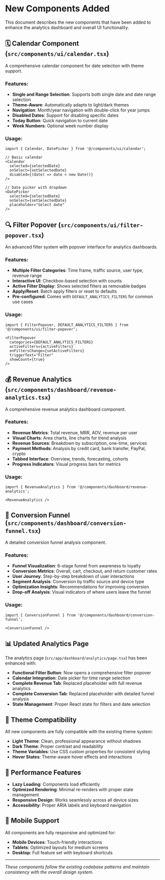 # New Components Added

This document describes the new components that have been added to enhance the analytics dashboard and overall UI functionality.

## 🗓️ Calendar Component (`src/components/ui/calendar.tsx`)

A comprehensive calendar component for date selection with theme support.

### Features:
- **Single and Range Selection**: Supports both single date and date range selection
- **Theme-Aware**: Automatically adapts to light/dark themes  
- **Navigation**: Month/year navigation with double-click for year jumps
- **Disabled Dates**: Support for disabling specific dates
- **Today Button**: Quick navigation to current date
- **Week Numbers**: Optional week number display

### Usage:
```tsx
import { Calendar, DatePicker } from '@/components/ui/calendar';

// Basic calendar
<Calendar
  selected={selectedDate}
  onSelect={setSelectedDate}
  disabled={(date) => date < new Date()}
/>

// Date picker with dropdown
<DatePicker
  selected={selectedDate}
  onSelect={setSelectedDate}
  placeholder="Select date"
/>
```

## 🔍 Filter Popover (`src/components/ui/filter-popover.tsx`)

An advanced filter system with popover interface for analytics dashboards.

### Features:
- **Multiple Filter Categories**: Time frame, traffic source, user type, revenue range
- **Interactive UI**: Checkbox-based selection with counts
- **Active Filter Display**: Shows selected filters as removable badges
- **Apply/Reset**: Batch apply filters or reset to defaults
- **Pre-configured**: Comes with `DEFAULT_ANALYTICS_FILTERS` for common use cases

### Usage:
```tsx
import { FilterPopover, DEFAULT_ANALYTICS_FILTERS } from '@/components/ui/filter-popover';

<FilterPopover
  categories={DEFAULT_ANALYTICS_FILTERS}
  activeFilters={activeFilters}
  onFiltersChange={setActiveFilters}
  triggerText="Filter"
  showCount={true}
/>
```

## 💰 Revenue Analytics (`src/components/dashboard/revenue-analytics.tsx`)

A comprehensive revenue analytics dashboard component.

### Features:
- **Revenue Metrics**: Total revenue, MRR, AOV, revenue per user
- **Visual Charts**: Area charts, line charts for trend analysis
- **Revenue Sources**: Breakdown by subscription, one-time, services
- **Payment Methods**: Analysis by credit card, bank transfer, PayPal, crypto
- **Tabbed Interface**: Overview, trends, forecasting, cohorts
- **Progress Indicators**: Visual progress bars for metrics

### Usage:
```tsx
import { RevenueAnalytics } from '@/components/dashboard/revenue-analytics';

<RevenueAnalytics />
```

## 🎯 Conversion Funnel (`src/components/dashboard/conversion-funnel.tsx`)

A detailed conversion funnel analysis component.

### Features:
- **Funnel Visualization**: 6-stage funnel from awareness to loyalty
- **Conversion Metrics**: Overall, cart, checkout, and return customer rates
- **User Journey**: Step-by-step breakdown of user interactions
- **Segment Analysis**: Conversion by traffic source and device type
- **Optimization Insights**: Recommendations for improving conversion
- **Drop-off Analysis**: Visual indicators of where users leave the funnel

### Usage:
```tsx
import { ConversionFunnel } from '@/components/dashboard/conversion-funnel';

<ConversionFunnel />
```

## 📊 Updated Analytics Page

The analytics page (`src/app/dashboard/analytics/page.tsx`) has been enhanced with:

- **Functional Filter Button**: Now opens a comprehensive filter popover
- **Calendar Integration**: Date picker for time range selection
- **Complete Revenue Tab**: Replaced placeholder with full revenue analytics
- **Complete Conversion Tab**: Replaced placeholder with detailed funnel analysis
- **State Management**: Proper React state for filters and date selection

## 🎨 Theme Compatibility

All new components are fully compatible with the existing theme system:

- **Light Theme**: Clean, professional appearance without shadows
- **Dark Theme**: Proper contrast and readability
- **Theme Variables**: Use CSS custom properties for consistent styling
- **Hover States**: Theme-aware hover effects and interactions

## 🚀 Performance Features

- **Lazy Loading**: Components load efficiently
- **Optimized Rendering**: Minimal re-renders with proper state management
- **Responsive Design**: Works seamlessly across all device sizes
- **Accessibility**: Proper ARIA labels and keyboard navigation

## 📱 Mobile Support

All components are fully responsive and optimized for:
- **Mobile Devices**: Touch-friendly interactions
- **Tablets**: Optimized layouts for medium screens
- **Desktop**: Full feature set with keyboard shortcuts

---

*These components follow the existing codebase patterns and maintain consistency with the overall design system.* 